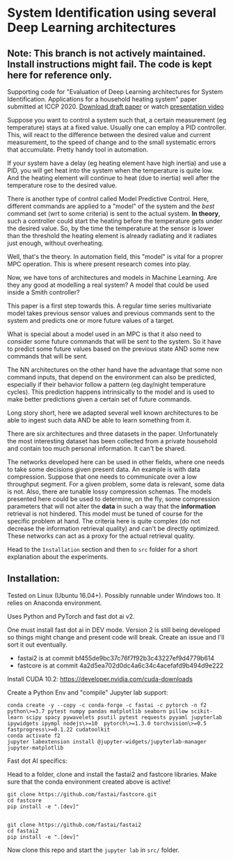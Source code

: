 # System Identification using several Deep Learning architectures

## Note: This branch is not actively maintained. Install instructions might fail. The code is kept here for reference only. 

Supporting code for "Evaluation of Deep Learning architectures for System Identification. Applications for a household 
heating system" paper submitted at ICCP 2020. [Download draft paper](http://users.utcluj.ro/~visoft/publications.php?action=getpdf&artid=iccp_20) or watch [presentation video](https://youtu.be/sIxhJLVVqlk)

Suppose you want to control a system such that, a certain measurement (eg temperature) stays at a fixed value. Usually one can
employ a PID controller. This, will react to the difference between the desired value and current measurement, to the speed of
change and to the small systematic errors that accumulate. Pretty handy tool in automation.

If your system have a delay (eg heating element have high inertia) and use a PID, you will get heat into the system when the temperature is quite low.
And the heating element will continue to heat (due to inertia) well after the temperature rose to the desired value.

There is another type of control called Model Predictive Control. Here, different commands are applied to a "model" of the
system and the *best* command set (wrt to some criteria) is sent to the actual system. **In theory**, such a controller
could start the heating before the temperature gets under the desired value. So, by the time the temperature at the sensor
is lower than the threshold the heating element is already radiating and it radiates just enough, without overheating.


Well, that's the theory. In automation field, this "model" is vital for a proprer MPC operation. This is where present research
comes into play.

Now, we have tons of architectures and models in Machine Learning. Are they any good at modelling a real system? A model that 
could be used inside a Smith controller?

This paper is a first step towards this. A regular time series multivariate model takes previous sensor values and 
previous commands sent to the system and predicts one or more future values of a target.

What is special about a model used in an MPC is that it also need to consider some future commands that will be sent
to the system. So it have to predict some future values based on the previous state AND some new commands that will be sent.

The NN architectures on the other hand have the advantage that some non command inputs, that depend on the environment
can also be predicted, especially if their behavior follow a pattern (eg day/night temperature cycles). This prediction
happens intrinsically to the model and is used to make better predictions given a certain set of future commands. 

Long story short, here we adapted several well known architectures to be able to ingest such data AND be able to learn
something from it.

There are six architectures and three datasets in the paper. Unfortunately the most interesting dataset has been collected from a 
private household and contain too much personal information. It can't be shared.

The networks developed here can be used in other fields, where one needs to take some decisions given present
data. An example is with data compression. Suppose that one needs to communicate over a low throughput segment.
For a given problem, some data is relevant, some data is not. Also, there are tunable lossy compression schemas. The models
presented here could be used to determine, on the fly, some compression parameters that will not alter the **data** in such
a way that the **information** retrieval is not hindered. This model must be tuned of course for the specific problem 
at hand. The criteria here is quite complex (do not decrease the information retrieval quality) and can't be directly
optimized. These networks can act as a proxy for the actual retrieval quality.
 
Head to the ``Installation`` section and then to ``src`` folder for a short explanation about the experiments.
 

## Installation:

Tested on Linux (Ubuntu 16.04+). Possibly runnable under Windows too. It relies on Anaconda environment.

Uses Python and PyTorch and fast dot ai v2. 

One must install fast dot ai in DEV mode. Version 2 is still being developed so things might change and present code will break. 
Create an issue and I'll sort it out eventually.

 * fastai2 is at commit bf455de9bc37c76f7f92b3c43227ef9d4779b614
 * fastcore is at commit 4a2d5ea702d0dc4a6c34c4acefafd9b494d9e222

Install CUDA 10.2: https://developer.nvidia.com/cuda-downloads

Create a Python Env and "compile" Jupyter lab support:

    conda create -y --copy -c conda-forge -c fastai -c pytorch -n f2 python\>=3.7 pytest numpy pandas matplotlib seaborn pillow scikit-learn scipy spacy pywavelets psutil pytest requests pyyaml jupyterlab ipywidgets ipympl nodejs\>=10  pytorch\>=1.3.0 torchvision\>=0.5 fastprogress\>=0.1.22 cudatoolkit 
    conda activate f2
    jupyter labextension install @jupyter-widgets/jupyterlab-manager jupyter-matplotlib

Fast dot AI specifics:

Head to a folder, clone and install the fastai2 and fastcore libraries. Make sure that the conda environment created above
is active! 

    git clone https://github.com/fastai/fastcore.git
    cd fastcore
    pip install -e ".[dev]"


    git clone https://github.com/fastai/fastai2
    cd fastai2
    pip install -e ".[dev]"

Now clone this repo and start the ``jupyter lab`` in ``src/`` folder.

 
